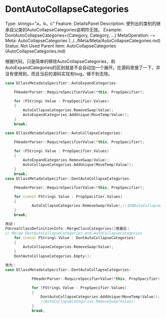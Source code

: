# DontAutoCollapseCategories

Type: strings="a，b，c"
Feature: DetailsPanel
Description: 使列出的类别的继承自父类的AutoCollapseCategories说明符无效。
Example: DontAutoCollapseCategories=(Category, Category, ...)
MetaOperation: -=
Meta: AutoCollapseCategories (../../Meta/Meta/AutoCollapseCategories.md)
Status: Not Used
Parent item: AutoCollapseCategories (AutoCollapseCategories.md)

根据代码，只是简单的移除AutoCollapseCategories，和AutoExpandCategories的区别就是不会自动加一个展开。在源码里搜了一下，并没有使用到。而且当前的源码实现有bug，做不到去除。

```cpp
case EClassMetadataSpecifier::AutoExpandCategories:

	FHeaderParser::RequireSpecifierValue(*this, PropSpecifier);

	for (FString& Value : PropSpecifier.Values)
	{
		AutoCollapseCategories.RemoveSwap(Value);
		AutoExpandCategories.AddUnique(MoveTemp(Value));
	}
	break;

case EClassMetadataSpecifier::AutoCollapseCategories:

	FHeaderParser::RequireSpecifierValue(*this, PropSpecifier);

	for (FString& Value : PropSpecifier.Values)
	{
		AutoExpandCategories.RemoveSwap(Value);
		AutoCollapseCategories.AddUnique(MoveTemp(Value));
	}
	break;
case EClassMetadataSpecifier::DontAutoCollapseCategories:

	FHeaderParser::RequireSpecifierValue(*this, PropSpecifier);

	for (const FString& Value : PropSpecifier.Values)
	{
			AutoCollapseCategories.RemoveSwap(Value);//当前AutoCollapseCategories的值还是空的。去除是没有用的
	}
	break;

改动：
FUnrealClassDefinitionInfo::MergeClassCategories()放最后：
// Merge DontAutoCollapseCategories and AutoCollapseCategories
	for (const FString& Value : DontAutoCollapseCategories)
	{
		AutoCollapseCategories.RemoveSwap(Value);
	}
	DontAutoCollapseCategories.Empty();

改为：
case EClassMetadataSpecifier::DontAutoCollapseCategories:

			FHeaderParser::RequireSpecifierValue(*this, PropSpecifier);

			for (FString& Value : PropSpecifier.Values)
			{
				DontAutoCollapseCategories.AddUnique(MoveTemp(Value));
				//AutoCollapseCategories.RemoveSwap(Value);
			}
			break;
```